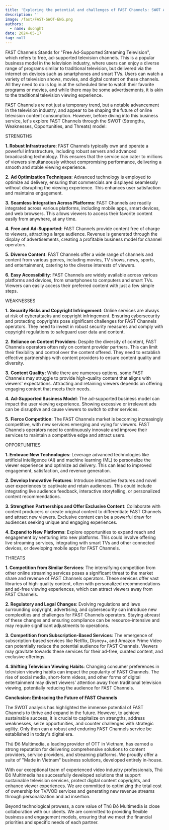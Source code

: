 ```yaml
---
title: 'Exploring the potential and challenges of FAST Channels: SWOT Analysis and inovation opportunities in television technology'
description: ''
image: /fast/FAST-SWOT-ENG.png
authors: 
  - name: duonght
date: 2024-05-17
tag: null
---
```


FAST Channels Stands for "Free Ad-Supported Streaming Television", which refers to free, ad-supported television channels. This is a popular business model in the television industry, where users can enjoy a diverse range of programs similar to traditional television, but delivered via the internet on devices such as smartphones and smart TVs. Users can watch a variety of television shows, movies, and digital content on these channels. All they need to do is log in at the scheduled time to watch their favorite programs or movies, and while there may be some advertisements, it is akin to the traditional television viewing experience.

FAST Channels are not just a temporary trend, but a notable advancement in the television industry, and appear to be shaping the future of online television content consumption. However, before diving into this business service, let's explore FAST Channels through the SWOT (Strengths, Weaknesses, Opportunities, and Threats) model:

STRENGTHS

**1. Robust Infrastructure**: FAST Channels typically own and operate a powerful infrastructure, including robust servers and advanced broadcasting technology. This ensures that the service can cater to millions of viewers simultaneously without compromising performance, delivering a smooth and stable viewing experience.

**2.** **Ad Optimization Techniques**: Advanced technology is employed to optimize ad delivery, ensuring that commercials are displayed seamlessly without disrupting the viewing experience. This enhances user satisfaction and maintains engagement.

**3.** **Seamless Integration Across Platforms**: FAST Channels are readily integrated across various platforms, including mobile apps, smart devices, and web browsers. This allows viewers to access their favorite content easily from anywhere, at any time.

**4.** **Free and Ad-Supported**: FAST Channels provide content free of charge to viewers, attracting a large audience. Revenue is generated through the display of advertisements, creating a profitable business model for channel operators.

**5.** **Diverse Content**: FAST Channels offer a wide range of channels and content from various genres, including movies, TV shows, news, sports, and entertainment, catering to the diverse interests of viewers.

**6.** **Easy Accessibility**: FAST Channels are widely available across various platforms and devices, from smartphones to computers and smart TVs. Viewers can easily access their preferred content with just a few simple steps.

WEAKNESSES

**1.** **Security Risks and Copyright Infringement**: Online services are always at risk of cyberattacks and copyright infringement. Ensuring cybersecurity and protecting copyrights pose significant challenges for FAST Channels operators. They need to invest in robust security measures and comply with copyright regulations to safeguard user data and content.

**2.** **Reliance on Content Providers**: Despite the diversity of content, FAST Channels operators often rely on content provider partners. This can limit their flexibility and control over the content offered. They need to establish effective partnerships with content providers to ensure content quality and diversity.

**3.** **Content Quality:** While there are numerous options, some FAST Channels may struggle to provide high-quality content that aligns with viewers' expectations. Attracting and retaining viewers depends on offering engaging content that meets their needs.

**4.** **Ad-Supported Business Model**: The ad-supported business model can impact the user viewing experience. Showing excessive or irrelevant ads can be disruptive and cause viewers to switch to other services.

**5.** **Fierce Competition**: The FAST Channels market is becoming increasingly competitive, with new services emerging and vying for viewers. FAST Channels operators need to continuously innovate and improve their services to maintain a competitive edge and attract users.

OPPORTUNITIES

**1. Embrace New Technologies**: Leverage advanced technologies like artificial intelligence (AI) and machine learning (ML) to personalize the viewer experience and optimize ad delivery. This can lead to improved engagement, satisfaction, and revenue generation.

**2. Develop Innovative Features**: Introduce interactive features and novel user experiences to captivate and retain audiences. This could include integrating live audience feedback, interactive storytelling, or personalized content recommendations.

**3. Strengthen Partnerships and Offer Exclusive Content**: Collaborate with content producers or create original content to differentiate FAST Channels and attract new viewers. Exclusive content can be a powerful draw for audiences seeking unique and engaging experiences.

**4. Expand to New Platforms**: Explore opportunities to expand reach and engagement by venturing into new platforms. This could involve offering live streaming services, integrating with smart TVs and other connected devices, or developing mobile apps for FAST Channels.

THREATS

**1. Competition from Similar Services**: The intensifying competition from other online streaming services poses a significant threat to the market share and revenue of FAST Channels operators. These services offer vast libraries of high-quality content, often with personalized recommendations and ad-free viewing experiences, which can attract viewers away from FAST Channels.

**2. Regulatory and Legal Changes**: Evolving regulations and laws surrounding copyright, advertising, and cybersecurity can introduce new complexities and challenges for FAST Channels operators. Staying abreast of these changes and ensuring compliance can be resource-intensive and may require significant adjustments to operations.

**3. Competition from Subscription-Based Services**: The emergence of subscription-based services like Netflix, Disney+, and Amazon Prime Video can potentially reduce the potential audience for FAST Channels. Viewers may gravitate towards these services for their ad-free, curated content, and exclusive offerings.

**4. Shifting Television Viewing Habits**: Changing consumer preferences in television viewing habits can impact the popularity of FAST Channels. The rise of social media, short-form videos, and other forms of digital entertainment may divert viewers' attention away from traditional television viewing, potentially reducing the audience for FAST Channels.

**Conclusion: Embracing the Future of FAST Channels**

The SWOT analysis has highlighted the immense potential of FAST Channels to thrive and expand in the future. However, to achieve sustainable success, it is crucial to capitalize on strengths, address weaknesses, seize opportunities, and counter challenges with strategic agility. Only then can a robust and enduring FAST Channels service be established in today's digital era.

Thủ Đô Multimedia, a leading provider of OTT in Vietnam, has earned a strong reputation for delivering comprehensive solutions to content providers, service providers, and streaming platforms. We proudly offer a suite of "Made in Vietnam" business solutions, developed entirely in-house.

With our exceptional team of experienced video industry professionals, Thủ Đô Multimedia has successfully developed solutions that support sustainable television services, protect digital content copyrights, and enhance viewer experiences. We are committed to optimizing the total cost of ownership for TV/VOD services and generating new revenue streams through personalization and ad insertion.

Beyond technological prowess, a core value of Thủ Đô Multimedia is close collaboration with our clients. We are committed to providing flexible business and engagement models, ensuring that we meet the financial priorities and specific needs of each partner.
